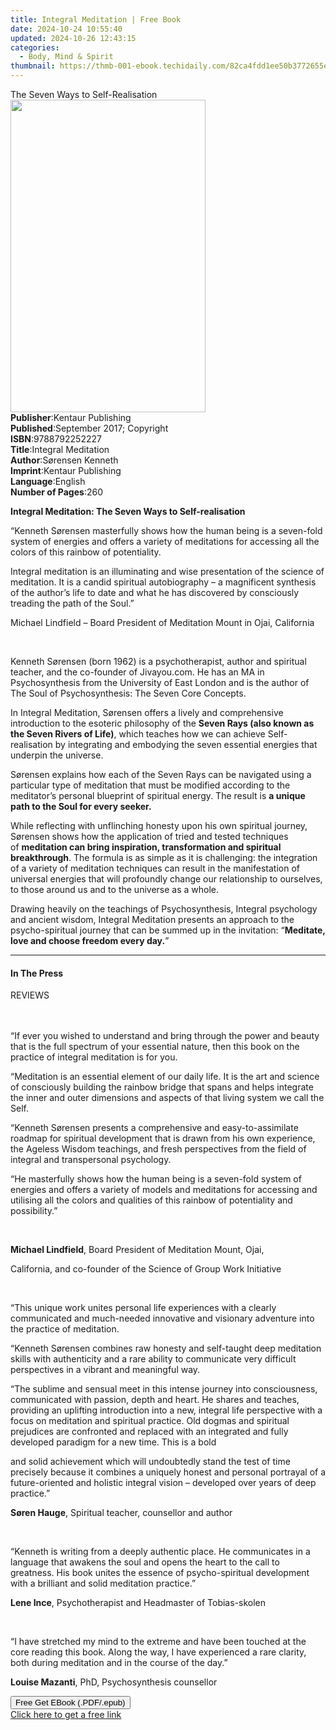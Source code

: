 ```yaml
---
title: Integral Meditation | Free Book
date: 2024-10-24 10:55:40
updated: 2024-10-26 12:43:15
categories:
  - Body, Mind & Spirit
thumbnail: https://thmb-001-ebook.techidaily.com/82ca4fdd1ee50b3772655e910a59e0421f17750d727efd0fd4825a5deac4e4a6.jpg
---
```

<main id="book-container">
  <div class="flex flex-col">
    <div class="book-brief flex-1 py-6 px-4 sm:p-6 md:py-10 md:px-8">
      <!-- brief-->
      <div class="book-brief-main">The Seven Ways to Self-Realisation</div>
    </div>
    <div
      class="book-meta-info flex-1 grid gap-4 col-start-1 col-end-3 row-start-1 sm:mb-6 sm:grid-cols-4 lg:gap-6 lg:col-start-2 lg:row-end-6 lg:row-span-6 lg:mb-0"
    >
      <div
        class="book-meta-info-left place-content-center mt-4 p-4 text-sm leading-6 col-start-2 col-span-2 dark:text-slate-400"
      >
        <img
          class="w-full h-500 object-cover rounded-lg sm:h-255 sm:col-span-2 lg:col-span-full"
          src="https://img-001-ebook.techidaily.com/fe0490d814d049231f8264212336ace7d175613e590882c75d23c1dcb38a3972.jpg"
          alt=""
          width="312"
          height="500"
        />
      </div>
      <div
        class="book-meta-info-right mt-2 col-start-1 row-start-2 col-span-3 self-center"
      >
        <!-- meta data  -->
        <div class="flex flex-col px-4 md:px-8">
          <div class="flex-1">
            <strong>Publisher</strong>:<span class="px-2"
              >Kentaur Publishing</span
            >
          </div>
          <div class="flex-1">
            <strong>Published</strong>:<span class="px-2"
              >September 2017; Copyright</span
            >
          </div>
          <div class="flex-1">
            <strong>ISBN</strong>:<span class="px-2">9788792252227</span>
          </div>
          <div class="flex-1">
            <strong>Title</strong>:<span class="px-2">Integral Meditation</span>
          </div>
          <div class="flex-1">
            <strong>Author</strong>:<span class="px-2">Sørensen Kenneth</span>
          </div>
          <div class="flex-1">
            <strong>Imprint</strong>:<span class="px-2"
              >Kentaur Publishing</span
            >
          </div>
          <div class="flex-1">
            <strong>Language</strong>:<span class="px-2">English</span>
          </div>
          <div class="flex-1">
            <strong>Number of Pages</strong>:<span class="px-2">260</span>
          </div>
        </div>
      </div>
    </div>
    <div class="book-description flex-1 py-6 px-4 sm:p-6 md:py-10 md:px-8">
      <div class="book-description-main">
        <div accordion-content="" id="description">
          <p>
            <strong
              >Integral Meditation: The Seven Ways to Self-realisation</strong
            >
          </p>
          <p>
            “Kenneth Sørensen masterfully shows how the human being is a
            seven-fold system of energies and offers a variety of meditations
            for accessing all the colors of this rainbow of potentiality.
          </p>
          <p>
            Integral meditation is an illuminating and wise presentation of the
            science of meditation. It is a candid spiritual autobiography – a
            magnificent synthesis of the author’s life to date and what he has
            discovered by consciously treading the path of the Soul.”
          </p>
          <p>
            Michael Lindfield – Board President of Meditation Mount in Ojai,
            California
          </p>
          <p>&nbsp;</p>
          <p>
            Kenneth Sørensen (born 1962) is a psychotherapist, author and
            spiritual teacher, and the co-founder of Jivayou.com. He has an MA
            in Psychosynthesis from the University of East London and is the
            author of The Soul of Psychosynthesis: The Seven Core Concepts.
          </p>
          <p>
            In Integral Meditation, Sørensen offers a lively and comprehensive
            introduction to the esoteric philosophy of the&nbsp;<strong
              >Seven Rays (also known as the Seven Rivers of Life)</strong
            >, which teaches how we can achieve Self-realisation by integrating
            and embodying the seven essential energies that underpin the
            universe.
          </p>
          <p>
            Sørensen explains how each of the Seven Rays can be navigated using
            a particular type of meditation that must be modified according to
            the meditator’s personal blueprint of spiritual energy. The result
            is&nbsp;<strong>a unique path to the Soul for every seeker.</strong>
          </p>
          <p>
            While reflecting with unflinching honesty upon his own spiritual
            journey, Sørensen shows how the application of tried and tested
            techniques of&nbsp;<strong
              >meditation can bring inspiration, transformation and spiritual
              breakthrough</strong
            >. The formula is as simple as it is challenging: the integration of
            a variety of meditation techniques can result in the manifestation
            of universal energies that will profoundly change our relationship
            to ourselves, to those around us and to the universe as a whole.
          </p>
          <p>
            Drawing heavily on the teachings of Psychosynthesis, Integral
            psychology and ancient wisdom, Integral Meditation presents an
            approach to the psycho-spiritual journey that can be summed up in
            the invitation: “<strong
              >Meditate, love and choose freedom every day.</strong
            >”
          </p>
        </div>
        <div class="accordion-fader"></div>
      </div>
    </div>
    <div class="book-excerpts flex-1 py-6 px-4 sm:p-6 md:py-10 md:px-8">
      <!-- excerpts-->
      <div class="book-excerpts-main">
        <hr />
        <h4 class="placeholder placeholder-heading">
          <span>In The Press</span>
        </h4>
        <p></p>
        <p>REVIEWS</p>
        <p>
          <br /><br />“If ever you wished to understand and bring through the
          power and beauty that is the full spectrum of your essential nature,
          then this book on the practice of integral meditation is for you.
        </p>
        <p>
          “Meditation is an essential element of our daily life. It is the art
          and science of consciously building the rainbow bridge that spans and
          helps integrate the inner and outer dimensions and aspects of that
          living system we call the Self.
        </p>
        <p>
          “Kenneth Sørensen presents a comprehensive and easy-to-assimilate
          roadmap for spiritual development that is drawn from his own
          experience, the Ageless Wisdom teachings, and fresh perspectives from
          the field of integral and transpersonal psychology.
        </p>
        <p>
          “He masterfully shows how the human being is a seven-fold system of
          energies and offers a variety of models and meditations for accessing
          and utilising all the colors and qualities of this rainbow of
          potentiality and possibility.”
        </p>
        <p>&nbsp;</p>
        <p>
          <strong>Michael Lindfield</strong>, Board President of Meditation
          Mount, Ojai,
        </p>
        <p>
          California, and co-founder of the Science of Group Work Initiative
        </p>
        <p>&nbsp;</p>
        <p>
          “This unique work unites personal life experiences with a clearly
          communicated and much-needed innovative and visionary adventure into
          the practice of meditation.
        </p>
        <p>
          “Kenneth Sørensen combines raw honesty and self-taught deep meditation
          skills with authenticity and a rare ability to communicate very
          difficult perspectives in a vibrant and meaningful way.
        </p>
        <p>
          “The sublime and sensual meet in this intense journey into
          consciousness, communicated with passion, depth and heart. He shares
          and teaches, providing an uplifting introduction into a new, integral
          life perspective with a focus on meditation and spiritual practice.
          Old dogmas and spiritual prejudices are confronted and replaced with
          an integrated and fully developed paradigm for a new time. This is a
          bold
        </p>
        <p>
          and solid achievement which will undoubtedly stand the test of time
          precisely because it combines a uniquely honest and personal portrayal
          of a future-oriented and holistic integral vision – developed over
          years of deep practice.”
        </p>
        <p>
          <strong>Søren Hauge</strong>, Spiritual teacher, counsellor and author
        </p>
        <p>&nbsp;</p>
        <p>
          “Kenneth is writing from a deeply authentic place. He communicates in
          a language that awakens the soul and opens the heart to the call to
          greatness. His book unites the essence of psycho-spiritual development
          with a brilliant and solid meditation practice.”
        </p>
        <p>
          <strong>Lene Ince</strong>, Psychotherapist and Headmaster of
          Tobias-skolen
        </p>
        <p>&nbsp;</p>
        <p>
          “I have stretched my mind to the extreme and have been touched at the
          core reading this book. Along the way, I have experienced a rare
          clarity, both during meditation and in the course of the day.”
        </p>
        <p><strong>Louise Mazanti</strong>, PhD, Psychosynthesis counsellor</p>
        <p></p>
      </div>
    </div>
    <div
      class="book-about-author flex-1 py-6 px-4 sm:p-6 md:py-10 md:px-8"
    ></div>
    <div class="book-free-get flex-1 py-6 px-4 sm:p-6 md:py-10 md:px-8">
      <button
        id="btn-free-get"
        class="bg-blue-500 hover:bg-blue-700 text-white font-bold py-2 px-4 rounded"
      >
        Free Get EBook (.PDF/.epub)
      </button>
      <div id="countdown-display" class="px-2 text-lg mt-2"></div>
      <a
        id="free-link"
        class="hidden bg-blue-500 hover:bg-blue-700 text-white font-bold py-2 px-4 rounded"
        href="https://www.ebooks.com/en-us/book/209853597/integral-meditation/s-rensen-kenneth/"
        target="_blank"
        >Click here to get a free link</a
      >
    </div>
    <script>
      let countdownTime = 0;
      let countdownInterval = null;
      document
        .getElementById('btn-free-get')
        .addEventListener('click', startCountdown);
      function startCountdown() {
        countdownTime = new Date().getTime() + 60000 * 3;
        countdownInterval = setInterval(updateCountdown, 1000);
        document.getElementById('btn-free-get').disabled = true;
        document
          .getElementById('btn-free-get')
          .classList.add('bg-gray-500', 'cursor-not-allowed');
      }
      function updateCountdown() {
        let currentTime = new Date().getTime();
        let timeLeft = countdownTime - currentTime;
        let secondsLeft = Math.floor(timeLeft / 1000);
        document.getElementById('countdown-display').innerHTML =
          `Remaining time: ${secondsLeft} seconds.`;
        if (secondsLeft <= 0) {
          clearInterval(countdownInterval);
          document.getElementById('btn-free-get').classList.add('hidden');
          document.getElementById('free-link').classList.remove('hidden');
          document.getElementById('countdown-display').innerHTML = '';
        }
      }
    </script>
  </div>
</main>
